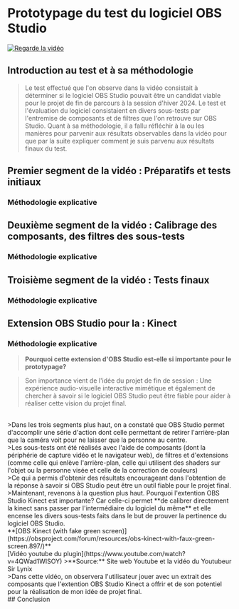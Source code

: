 # Prototypage du test du logiciel OBS Studio

[![Regarde la vidéo](../prototypage/preview.png)](../prototypage/prototypage.mp4)

## Introduction au test et à sa méthodologie

>Le test effectué que l'on observe dans la vidéo consistait à déterminer si le logiciel OBS Studio pouvait être un candidat viable pour le projet de fin de parcours à la session d'hiver 2024. Le test et l'évaluation du logiciel consistaient en divers sous-tests par l'entremise de composants et de filtres que l'on retrouve sur OBS Studio. Quant à sa méthodologie, il a fallu réfléchir à la ou les manières pour parvenir aux résultats observables dans la vidéo pour que par la suite expliquer comment je suis parvenu aux résultats finaux du test.

## Premier segment de la vidéo : Préparatifs et tests initiaux

### Méthodologie explicative



## Deuxième segment de la vidéo : Calibrage des composants, des filtres des sous-tests

### Méthodologie explicative



## Troisième segment de la vidéo : Tests finaux

### Méthodologie explicative



## Extension OBS Studio pour la : Kinect

### Méthodologie explicative

>**Pourquoi cette extension d'OBS Studio est-elle si importante pour le prototypage?**

>Son importance vient de l'idée du projet de fin de session : Une expérience audio-visuelle interactive mimétique et également de chercher à savoir si le logiciel OBS Studio peut être fiable pour aider à réaliser cette vision du projet final.
<br>
>Dans les trois segments plus haut, on a constaté que OBS Studio permet d'accomplir une série d'action dont celle permettant de retirer l'arrière-plan que la caméra voit pour ne laisser que la personne au centre.
<br>
>Les sous-tests ont été réalisés avec l'aide de composants (dont la périphérie de capture vidéo et le navigateur web), de filtres et d'extensions (comme celle qui enlève l'arrière-plan, celle qui utilisent des shaders sur l'objet ou la personne visée et celle de la correction de couleurs)
<br>
>Ce qui a permis d'obtenir des résultats encourageant dans l'obtention de la réponse à savoir si OBS Studio peut être un outil fiable pour le projet final.
<br>
>Maintenant, revenons à la question plus haut. Pourquoi l'extention OBS Studio Kinect est importante? Car celle-ci permet **de calibrer directement la kinect sans passer par l'intermédiaire du logiciel du même** et elle encense les divers sous-tests faits dans le but de prouver la pertinence du logiciel OBS Studio. 
<br>
**[OBS Kinect (with fake green screen)](https://obsproject.com/forum/resources/obs-kinect-with-faux-green-screen.897/)**
<br>
[Vidéo youtube du plugin](https://www.youtube.com/watch?v=4QWad1WISOY)
>**Source:** Site web Youtube et la vidéo du Youtubeur Sir Lynix
<br>
>Dans cette vidéo, on observera l'utilisateur jouer avec un extrait des composants que l'extention OBS Studio Kinect a offrir et de son potentiel pour la réalisation de mon idée de projet final.
<br>
## Conclusion
